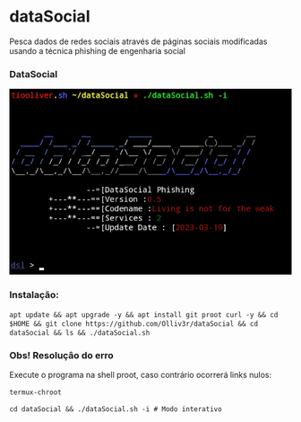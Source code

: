 # dataSocial
Pesca dados de redes sociais através de páginas sociais modificadas usando a técnica phishing de engenharia social

### DataSocial
![main](https://github.com/Olliv3r/dataSocial/blob/main/media/modeInteractive.jpg)

### Instalação:
```
apt update && apt upgrade -y && apt install git proot curl -y && cd $HOME && git clone https://github.com/Olliv3r/dataSocial && cd dataSocial && ls && ./dataSocial.sh
```

### Obs! Resoluçâo do erro
Execute o programa na shell proot, caso contrário ocorrerá links nulos:
```
termux-chroot
```
```
cd dataSocial && ./dataSocial.sh -i # Modo interativo
```
